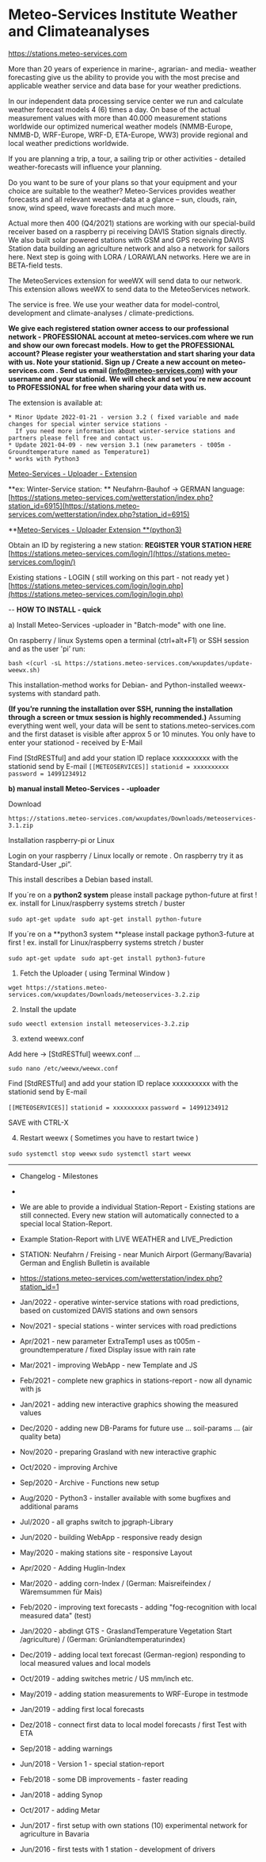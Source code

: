 # Meteo-Services Institute Weather and Climateanalyses

https://stations.meteo-services.com

More than 20 years of experience in marine-, agrarian- and media- weather forecasting give us the ability to provide you with the most precise and applicable weather service and data base for your weather predictions.

In our independent data processing service center we run and calculate weather forecast models 4 (6) times a day. On base of the actual measurement values with more than 40.000 measurement stations worldwide our optimized numerical weather models (NMMB-Europe, NMMB-D, WRF-Europe, WRF-D, ETA-Europe, WW3) provide regional and local weather predictions worldwide. 

If  you are planning a trip, a tour, a sailing trip or other activities - detailed weather-forecasts will influence your planning.

Do you want to be sure of your plans so that your equipment and your choice are suitable to the weather?
Meteo-Services provides weather forecasts and all relevant weather-data at a glance – sun, clouds, rain, snow, wind speed, wave forecasts and much more.

Actual more then 400 (Q4/2021) stations are working with our special-build receiver based on a raspberry pi receiving DAVIS Station signals directly. We also built solar powered stations with GSM and GPS receiving DAVIS Station data building an agriculture network and also a network for sailors here. Next step is going with LORA / LORAWLAN networks. Here we are in BETA-field tests. 

The MeteoServices extension for weeWX will send data to our network. This extension allows weeWX to send data to the MeteoServices network. 

The service is free. We use your weather data for model-control, development and climate-analyses / climate-predictions.  

**We give each registered station owner access to our professional network - PROFESSIONAL account at meteo-services.com where we run and show our own forecast models.**
**How to get the PROFESSIONAL account? Please register your weatherstation and start sharing your data with us. Note your stationid. Sign up / Create a new account on meteo-services.com . Send us email (info@meteo-services.com) with your username and your stationid.**
**We will check and set you´re new account to PROFESSIONAL for free when sharing your data with us.**

The extension is available at:
```
* Minor Update 2022-01-21 - version 3.2 ( fixed variable and made changes for special winter service stations - 
  If you need more information about winter-service stations and partners please fell free and contact us. 
* Update 2021-04-09 - new version 3.1 (new parameters - t005m - Groundtemperature named as Temperature1) 
* works with Python3 
```
[Meteo-Services - Uploader - Extension](https://stations.meteo-services.com/wxupdates/EXTENSION/ ) 

**ex: Winter-Service station: ** Neufahrn-Bauhof -> GERMAN language: [https://stations.meteo-services.com/wetterstation/index.php?station_id=6915](https://stations.meteo-services.com/wetterstation/index.php?station_id=6915)

**[Meteo-Services - Uploader Extension **(python3)](https://stations.meteo-services.com/wxupdates/EXTENSION/)

Obtain an ID by registering a new station:
**REGISTER YOUR STATION HERE**
[https://stations.meteo-services.com/login/](https://stations.meteo-services.com/login/)


Existing stations - LOGIN ( still working on this part - not ready yet )
[https://stations.meteo-services.com/login/login.php](https://stations.meteo-services.com/login/login.php)

--
**HOW TO INSTALL - quick**

a) Install Meteo-Services -uploader in "Batch-mode" with one line.

On raspberry / linux Systems open a terminal (ctrl+alt+F1) or SSH session and as the user 'pi’ run: 

`bash <(curl -sL https://stations.meteo-services.com/wxupdates/update-weewx.sh)`

This installation-method works for Debian- and Python-installed weewx-systems with standard path.

**(If you’re running the installation over SSH, running the installation through a screen or tmux session is highly recommended.)**
Assuming everything went well, your data will be sent to stations.meteo-services.com and the first dataset is visible after approx 5 or 10 minutes.
You only have to enter your stationod - received by E-Mail

Find [StdRESTful] and add your station ID    replace xxxxxxxxxx with the stationid send by E-mail
`[[METEOSERVICES]]`
`stationid = xxxxxxxxxx`
`password = 14991234912`

**b) manual install Meteo-Services - -uploader**

Download

`https://stations.meteo-services.com/wxupdates/Downloads/meteoservices-3.1.zip`

Installation raspberry-pi or Linux

Login on your raspberry / Linux locally or remote . On raspberry try it as Standard-User „pi“.

This install describes a Debian based install.

If you´re on a **python2 system** please install package python-future at first ! 
ex. install for Linux/raspberry systems stretch / buster 

`sudo apt-get update `
`sudo apt-get install python-future`

If you´re on a **python3 system **please install package python3-future at first ! 
ex. install for Linux/raspberry systems stretch / buster 

`sudo apt-get update `
`sudo apt-get install python3-future`

1. Fetch the Uploader ( using Terminal Window )

`wget https://stations.meteo-services.com/wxupdates/Downloads/meteoservices-3.2.zip`

2. Install the update

`sudo weectl extension install meteoservices-3.2.zip`

3. extend weewx.conf

Add here -> [StdRESTful] weewx.conf …

`sudo nano /etc/weewx/weewx.conf`

Find [StdRESTful] and add your station ID    replace xxxxxxxxxx with the stationid send by E-mail

`[[METEOSERVICES]]`
`stationid = xxxxxxxxxx`
`password = 14991234912`

SAVE with CTRL-X

4. Restart weewx ( Sometimes you have to restart twice )

`sudo systemctl stop weewx`
`sudo systemctl start weewx`

----
* Changelog - Milestones

* <Station-Report> 
* We are able to provide a individual Station-Report - Existing stations are still connected. Every new station will automatically connected to a special local Station-Report. 

* Example Station-Report with LIVE WEATHER and LIVE_Prediction 

* STATION: Neufahrn / Freising - near Munich Airport (Germany/Bavaria)  German and English Bulletin is available 
* https://stations.meteo-services.com/wetterstation/index.php?station_id=1   

* Jan/2022 - operative winter-service stations with road predictions, based on customized DAVIS stations and own sensors
* Nov/2021 - special stations - winter services with road predictions
* Apr/2021 - new parameter ExtraTemp1 uses as t005m - groundtemperature / fixed Display issue with rain rate 
* Mar/2021 - improving WebApp - new Template and JS
* Feb/2021 - complete new graphics in stations-report - now all dynamic with js
* Jan/2021 - adding new interactive graphics showing the measured values 
* Dec/2020 - adding new DB-Params for future use ... soil-params ... (air quality beta)
* Nov/2020 - preparing Grasland with new interactive graphic
* Oct/2020 - improving Archive
* Sep/2020 - Archive - Functions new setup
* Aug/2020 - Python3 - installer available with some bugfixes and additional params
* Jul/2020 - all graphs switch to jpgraph-Library
* Jun/2020 - building WebApp - responsive ready design
* May/2020 - making stations site - responsive Layout
* Apr/2020 - Adding Huglin-Index 
* Mar/2020 - adding corn-Index / (German: Maisreifeindex / Wäremsummen für Mais) 
* Feb/2020 - improving text forecasts - adding "fog-recognition with local measured data" (test)
* Jan/2020 - abdingt GTS - GraslandTemperature Vegetation Start /agriculture) / (German: Grünlandtemperaturindex) 
* Dec/2019 - adding local text forecast (German-region) responding to local measured values and local models
* Oct/2019 - adding switches metric / US  mm/inch etc.
* May/2019 - adding station measurements to WRF-Europe in testmode
* Jan/2019 - adding first local forecasts 
* Dez/2018 - connect first data to local model forecasts / first Test with ETA
* Sep/2018 - adding warnings
* Jun/2018 - Version 1 - special station-report
* Feb/2018 - some DB improvements - faster reading
* Jan/2018 - adding Synop 
* Oct/2017 - adding Metar
* Jun/2017 - first setup with own stations (10) experimental network for agriculture in Bavaria
* Jun/2016 - first tests with 1 station - development of drivers

